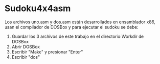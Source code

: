 # Sudoku4x4asm

Los archivos uno.asm y dos.asm están desarrollados en ensamblador x86, usan el compilador de DOSBox y para ejecutar el sudoku se debe:
1. Guardar los 3 archivos de este trabajo en el directorio Workdir de DOSBox
2. Abrir DOSBox
3. Escribir "Make" y presionar "Enter"
4. Escribir "dos"

